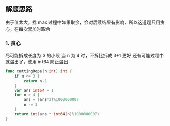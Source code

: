 <a name="KJI7y"></a>

## 解题思路

<a name="d61UJ"></a>

由于值太大，找 max 过程中如果取余，会对后续结果有影响，所以这道题只用贪心，在每次累加时取余

### 1. 贪心

尽可能拆成长度为 3 的小段
当 n 为 4 时，不拆比拆成 3+1 更好
还有可能过程中就溢出了，使用 int64 防止溢出

```go
func cuttingRope(n int) int {
    if n <= 3 {
        return n-1
    }
    var ans int64 = 1
    for n > 4 {
        ans = (ans*3)%1000000007
        n -= 3
    }
    return int(ans * int64(n)%1000000007)
}
```
